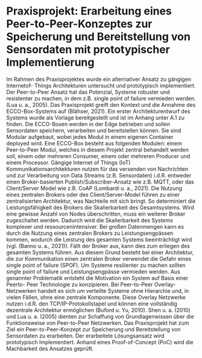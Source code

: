 # Praxisprojekt: Erarbeitung eines Peer-to-Peer-Konzeptes zur Speicherung und Bereitstellung von Sensordaten mit prototypischer Implementierung

Im Rahmen des Praxisprojektes wurde ein alternativer Ansatz zu gängigen Internetof-
Things Architekturen untersucht und prototypisch implementiert. Der Peer-to-Peer
Ansatz hat das Potenzial, Systeme robuster und resistenter zu machen, in dem z.B.
single point of failure vermieden werden. (Lua u. a., 2005).
Das Praxisprojekt greift den Kontext und die Annahme des ECCO-Box-Systems auf
(Blähser, 2021). Ein erster Architekturentwurf des Systems wurde als Vorlage bereitgestellt
und ist im Anhang unter A.1 zu finden. Die ECCO-Boxen werden in der Edge
betrieben und sollen Sensordaten speichern, verarbeiten und bereitstellen können. Sie
sind Modular aufgebaut, wobei jedes Modul in einem eigenen Container deployed wird.
Eine ECCO-Box besteht aus folgenden Modulen: einem Peer-to-Peer Modul, welches in
diesem Projekt zentral behandelt werden soll, einem oder mehreren Consumer, einem
oder mehreren Producer und einem Processor.
Gängige Internet of Things (IoT) Kommunikationsarchitekturen nutzen für das versenden
von Nachrichten und zur Verarbeitung von Data Streams (z.B. Sensordaten)
i.d.R. entweder einen Broker-basierten Publish/Subscriber-Ansatz wie z.B. MQTT,
oder das Client/Server Model wie z.B. CoAP (Lombardi u. a., 2021). Die Nutzung
eines zentralen Brokers oder des Client/Server-Model führen zu einer zentralisierten
Architektur, was Nachteile mit sich bringt. So determiniert die Leistungsfähigkeit des
Brokers die Skalierbarkeit des Gesamtsystems. Wird eine gewisse Anzahl von Nodes
überschritten, muss ein weiterer Broker zugeschaltet werden. Dadurch wird die Skalierbarkeit
des Systems komplexer und ressourcenintensiver. Bei großen Datenmengen
kann es durch die Nutzung eines zentralen Brokers zu Leistungsengpässen kommen,
wodurch die Leistung des gesamten Systems beeinträchtigt wird (vgl. (Banno u. a.,
2021)). Fällt der Broker aus, kann dies zum erliegen des gesamten Systems führen.
Aus diesem Grund besteht bei einer Architektur, die zur Kommunikation einen zentralen
Broker verwendet die Gefahr eines single point of failure (SPOF). Um Systeme
resilienter zu machen sollten single point of failure und Leistungsengpässe vermieden
werden.
Aus genannter Problematik entsteht die Motivation ein System auf Basis einer Peerto-
Peer Technologie zu konzipieren. Bei Peer-to-Peer Overlay-Netzwerken handelt es
sich um verteilte Systeme ohne Hierarchie und, in vielen Fällen, ohne eine zentrale
Komponente. Diese Overlay Netzwerke nutzen i.d.R. den TCP/IP-Protokollstapel und
können eine vollständig dezentrale Architektur ermöglichen (Buford u. Yu, 2010).
Shen u. a. (2010) und Lua u. a. (2005) dienten zur Schaffung von Grundlagenwissen
über die Funktionsweise von Peer-to-Peer Netzwerken.
Das Praxisprojekt hat zum Ziel ein Peer-to-Peer-Konzept zur Speicherung und Bereitstellung
von Sensordaten zu erarbeiten. Der erarbeitete Lösungsansatz wird prototypisch
Implementiert. Anhand eines Proof-of-Concept (PoC) wird die Machbarkeit
des Ansatzes geprüft.
